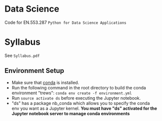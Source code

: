 # Data Science
Code for EN.553.287
`Python for Data Science Applications`

# Syllabus
See `Syllabus.pdf`

## Environment Setup
 - Make sure that
   [conda](https://conda.io/docs/user-guide/install/index.html#regular-installation) is
   installed.
 - Run the following command in the root directory to build the conda
   environment "trews": `conda env create -f environment.yml`
 - Run `source activate ds` before executing the Jupyter
   notebook.
 - "ds" has a package nb\_conda which allows you to specify the
   conda env you want as a Jupyter kernel. __You must have "ds"
   activated for the Jupyter notebook server to manage conda
   environments__
